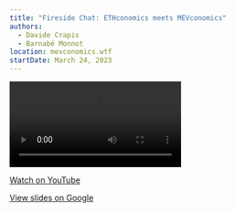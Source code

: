 ```yaml
---
title: "Fireside Chat: ETHconomics meets MEVconomics"
authors:
  - Davide Crapis
  - Barnabé Monnot
location: mevconomics.wtf
startDate: March 24, 2023
---
```


<video src="https://youtu.be/6oFNYDBH76Q"></video>

[Watch on YouTube](https://youtu.be/6oFNYDBH76Q)

[View slides on Google](https://docs.google.com/presentation/d/1GKfqoX3bxbsstK8FDdNN_j8_MTI71jJoHkoev3kj7mU/edit?usp=drive_link)
